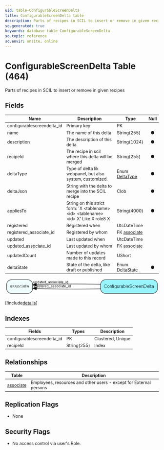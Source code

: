 ```yaml
---
uid: table-ConfigurableScreenDelta
title: ConfigurableScreenDelta table
description: Parts of recipes in SCIL to insert or remove in given recipes
so.generated: true
keywords: database table ConfigurableScreenDelta
so.topic: reference
so.envir: onsite, online
---
```


# ConfigurableScreenDelta Table (464)

Parts of recipes in SCIL to insert or remove in given recipes

## Fields

| Name | Description | Type | Null |
|------|-------------|------|:----:|
|configurablescreendelta\_id|Primary key|PK| |
|name|The name of this delta|String(255)|&#x25CF;|
|description|The description of this delta|String(1024)|&#x25CF;|
|recipeId|The recipe in scil where this delta will be merged|String(255)|&#x25CF;|
|deltaType|Type of delta lik webpanel, but also system, customized.|Enum [DeltaType](enums/deltatype.md)|&#x25CF;|
|deltaJson|String with the delta to merge into the SCIL recipe|Clob|&#x25CF;|
|appliesTo|String on this strict form: &apos;X &lt;tablename&gt;&lt;id&gt; &lt;tablename&gt;&lt;id&gt; X&apos; Like X role8 X|String(4000)|&#x25CF;|
|registered|Registered when|UtcDateTime| |
|registered\_associate\_id|Registered by whom|FK [associate](associate.md)| |
|updated|Last updated when|UtcDateTime| |
|updated\_associate\_id|Last updated by whom|FK [associate](associate.md)| |
|updatedCount|Number of updates made to this record|UShort| |
|deltaState|State of the delta, like draft or published|Enum [DeltaState](enums/deltastate.md)|&#x25CF;|


![ConfigurableScreenDelta table relationship diagram](./media/ConfigurableScreenDelta.png)

[!include[details](./includes/configurablescreendelta.md)]

## Indexes

| Fields | Types | Description |
|--------|-------|-------------|
|configurablescreendelta\_id |PK |Clustered, Unique |
|recipeId |String(255) |Index |

## Relationships

| Table|  Description |
|------|-------------|
|[associate](associate.md)  |Employees, resources and other users - except for External persons |


## Replication Flags

* None

## Security Flags

* No access control via user's Role.

